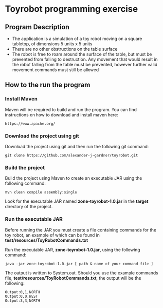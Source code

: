 # Toyrobot programming exercise

## Program Description

- The application is a simulation of a toy robot moving on a square tabletop, of dimensions 5 units x 5 units
- There are no other obstructions on the table surface
- The robot is free to roam around the surface of the table, but must be prevented from falling to destruction. Any movement that would result in the robot falling from the table must be prevented, however further valid movement commands must still be allowed

## How to the run the program

### Install Maven

Maven will be required to build and run the program. You can find instructions on how to download and install maven here: 

```
https://www.apache.org/
```


### Download the project using git

Download the project using git and then run the following git command:
```
git clone https://github.com/alexander-j-gardner/toyrobot.git
```


### Build the project

Build the project using Maven to create an executable JAR using the following command:

```
mvn clean compile assembly:single
```

Look for the executable JAR named **zone-toyrobot-1.0.jar** in the **target** directory of the project.


### Run the executable JAR

Before running the JAR you must create a file containing commands for the toy robot, an example of which can be found in **test/resources/ToyRobotCommands.txt**

Run the executable JAR, **zone-toyrobot-1.0.jar**, using the following command:

```
java -jar zone-toyrobot-1.0.jar [ path & name of your command file ] 

```

The output is written to System.out. Should you use the example commands file, **test/resources/ToyRobotCommands.txt**, the output will be the following:

```
Output:0,1,NORTH
Output:0,0,WEST
Output:3,3,NORTH
``` 
